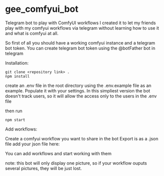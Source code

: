 # gee_comfyui_bot

Telegram bot to play with ComfyUI workflows
I created it to let my friends play with my comfyui workflows via telegram without learning how to use it and what is comfyui at all. 

So first of all you should have a working comfyui instance and a telegram bot token.
You can create telegram bot token using the @botFather bot in telegram

Installation:

```
git clone <repository link> .
npm install
```
create an .env file in the root directory using the .env.example file as an example. Populate it with your settings.
In this simpliest version the bot doesn't track users, so it will allow the access only to the users in the .env file

then run

```
npm start
```


Add workflows:

Create a comfyui workflow you want to share in the bot
Export is as a .json file
add your json file here:

You can add workflows and start working with them

note: this bot will only display one picture, so if your workflow ouputs several pictures, they will be just lost. 

